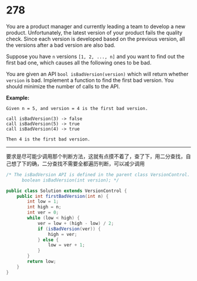 # 278

You  are a product manager and currently leading a team to develop a new  product. Unfortunately, the latest version of your product fails the  quality check. Since each version is developed based on the previous  version, all the versions after a bad version are also bad.

Suppose you have `n` versions `[1, 2, ..., n]` and you want to find out the first bad one, which causes all the following ones to be bad.

You are given an API `bool isBadVersion(version)` which will return whether `version` is bad. Implement a function to find the first bad version. You should minimize the number of calls to the API.

**Example:**

```
Given n = 5, and version = 4 is the first bad version.

call isBadVersion(3) -> false
call isBadVersion(5) -> true
call isBadVersion(4) -> true

Then 4 is the first bad version. 
```

------
要求是尽可能少调用那个判断方法，这就有点摸不着了，查了下，用二分查找，自己想了下的确，二分查找不需要全都遍历判断，可以减少调用

```java
/* The isBadVersion API is defined in the parent class VersionControl.
      boolean isBadVersion(int version); */

public class Solution extends VersionControl {
    public int firstBadVersion(int n) {
        int low = 1;
        int high = n;
        int ver = 0;
        while (low < high) {
            ver = low + (high - low) / 2;
            if (isBadVersion(ver)) {
                high = ver;
            } else {
                low = ver + 1;
            }
        }
        return low;
    }
}
```

